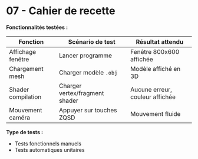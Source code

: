 # 07 - Cahier de recette

**Fonctionnalités testées :**

| Fonction           | Scénario de test               | Résultat attendu                |
| ------------------ | ------------------------------ | ------------------------------- |
| Affichage fenêtre  | Lancer programme               | Fenêtre 800x600 affichée        |
| Chargement mesh    | Charger modèle `.obj`          | Modèle affiché en 3D            |
| Shader compilation | Charger vertex/fragment shader | Aucune erreur, couleur affichée |
| Mouvement caméra   | Appuyer sur touches ZQSD       | Mouvement fluide                |

**Type de tests :**

- Tests fonctionnels manuels
- Tests automatiques unitaires